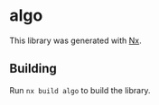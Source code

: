 # algo

This library was generated with [Nx](https://nx.dev).

## Building

Run `nx build algo` to build the library.
